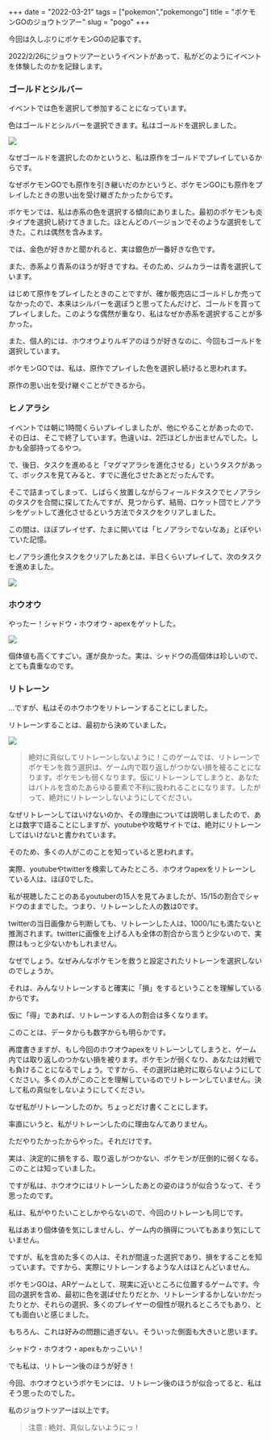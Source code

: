 +++
date = "2022-03-21"
tags = ["pokemon","pokemongo"]
title = "ポケモンGOのジョウトツアー"
slug = "pogo"
+++

今回は久しぶりにポケモンGOの記事です。

2022/2/26にジョウトツアーというイベントがあって、私がどのようにイベントを体験したのかを記録します。

### ゴールドとシルバー

イベントでは色を選択して参加することになっています。

色はゴールドとシルバーを選択できます。私はゴールドを選択しました。

![](https://files.mastodon.social/media_attachments/files/107/991/789/383/495/166/original/9cfbdb53da0581f9.jpg)

なぜゴールドを選択したのかというと、私は原作をゴールドでプレイしているからです。

なぜポケモンGOでも原作を引き継いだのかというと、ポケモンGOにも原作をプレイしたときの思い出を受け継ぎたかったからです。

ポケモンでは、私は赤系の色を選択する傾向にありました。最初のポケモンも炎タイプを選択し続けてきました。ほとんどのバージョンでそのような選択をしてきた。これは偶然を含みます。

では、金色が好きかと聞かれると、実は銀色が一番好きな色です。

また、赤系より青系のほうが好きですね。そのため、ジムカラーは青を選択しています。

はじめて原作をプレイしたときのことですが、確か販売店にゴールドしか売ってなかったので、本来はシルバーを選ぼうと思ってたんだけど、ゴールドを買ってプレイしました。このような偶然が重なり、私はなぜか赤系を選択することが多かった。

また、個人的には、ホウオウよりルギアのほうが好きなのに、今回もゴールドを選択しています。

ポケモンGOでは、私は、原作でプレイした色を選択し続けると思われます。

原作の思い出を受け継ぐことができるから。

### ヒノアラシ

イベントでは朝に1時間くらいプレイしましたが、他にやることがあったので、その日は、そこで終了しています。色違いは、2匹ほどしか出ませんでした。しかも全部持ってるやつ。

で、後日、タスクを進めると「マグマアラシを進化させる」というタスクがあって、ボックスを見てみると、すでに進化させたあとだったんです。

そこで詰まってしまって、しばらく放置しながらフィールドタスクでヒノアラシのタスクを合間に探してたんですが、見つからず、結局、ロケット団でヒノアラシをゲットして進化させるという方法でタスクをクリアしました。

この間は、ほぼプレイせず、たまに開いては「ヒノアラシでないなあ」とぼやいていた記憶。

ヒノアラシ進化タスクをクリアしたあとは、半日くらいプレイして、次のタスクを進めました。

![](https://files.mastodon.social/media_attachments/files/107/989/495/943/431/694/small/e1d0408ac194fc35.jpg)

### ホウオウ

やったー！シャドウ・ホウオウ・apexをゲットした。

![](https://files.mastodon.social/media_attachments/files/107/989/495/081/376/880/small/b72935c203029eea.jpg)

個体値も高くてすごい。運が良かった。実は、シャドウの高個体は珍しいので、とても貴重なのです。

### リトレーン

...ですが、私はそのホウホウをリトレーンすることにしました。

リトレーンすることは、最初から決めていました。

![](https://files.mastodon.social/media_attachments/files/107/989/512/401/137/301/small/25e7646fa503baff.jpg)

> 絶対に真似してリトレーンしないように！このゲームでは、リトレーンでポケモンを救う選択は、ゲーム内で取り返しがつかない損を被ることになります。ポケモンも弱くなります。仮にリトレーンしてしまうと、あなたはバトルを含めたあらゆる要素で不利に扱われることになります。したがって、絶対にリトレーンしないようにしてください。

なぜリトレーンしてはいけないのか、その理由については説明しましたので、あとは数字で語ることにしますが、youtubeや攻略サイトでは、絶対にリトレーンしてはいけないと書かれています。

そのため、多くの人がこのことを知っていると思われます。

実際、youtubeやtwitterを検索してみたところ、ホウオウapexをリトレーンしている人は、ほぼ0でした。

私が視聴したことのあるyoutuberの15人を見てみましたが、15/15の割合でシャドウのままでした。つまり、リトレーンした人の数は0です。

twitterの当日画像から判断しても、リトレーンした人は、1000/1にも満たないと推測されます。twitterに画像を上げる人も全体の割合から言うと少ないので、実際はもっと少ないかもしれません。

なぜでしょう。なぜみんなポケモンを救うと設定されたリトレーンを選択しないのでしょうか。

それは、みんなリトレーンすると確実に「損」をするということを理解しているからです。

仮に「得」であれば、リトレーンする人の割合は多くなります。

このことは、データからも数字からも明らかです。

再度書きますが、もし今回のホウオウapexをリトレーンしてしまうと、ゲーム内では取り返しのつかない損を被ります。ポケモンが弱くなり、あなたは対戦でも負けることになるでしょう。ですから、その選択は絶対に取らないようにしてください。多くの人がこのことを理解しているのでリトレーンしていません。決して私の真似をしないようにしてください。

なぜ私がリトレーンしたのか。ちょっとだけ書くことにします。

率直にいうと、私がリトレーンしたのに理由なんてありません。

ただやりたかったからやった。それだけです。

実は、決定的に損をする、取り返しがつかない、ポケモンが圧倒的に弱くなる。このことは知っていました。

ですが私は、ホウオウにはリトレーンしたあとの姿のほうが似合うなって、そう思ったのです。

私は、私がやりたいことしかやらないので、今回のリトレーンも同じです。

私はあまり個体値を気にしませんし、ゲーム内の損得についてもあまり気にしていません。

ですが、私を含めた多くの人は、それが間違った選択であり、損をすることを知っています。ですから、実際にリトレーンするような人はほとんどいません。

ポケモンGOは、ARゲームとして、現実に近いところに位置するゲームです。今回の選択を含め、最初に色を選ばせたりだとか、リトレーンするかしないかだったりとか、それらの選択、多くのプレイヤーの個性が現れるところでもあり、とても面白いと感じました。

もちろん、これは好みの問題に過ぎない。そういった側面も大きいと思います。

シャドウ・ホウオウ・apexもかっこいい！

でも私は、リトレーン後のほうが好き！

今回、ホウオウというポケモンには、リトレーン後のほうが似合ってると、私はそう思ったのでした。

私のジョウトツアーは以上です。

> 注意 : 絶対、真似しないようにっ！

